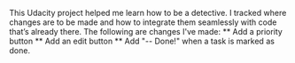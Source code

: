 This Udacity project helped me learn how to be a detective. I tracked where changes are to be made and how to integrate them seamlessly with code that’s already there.
The following are changes I've made:
** Add a priority button 
** Add an edit button 
** Add "-- Done!" when a task is marked as done.
